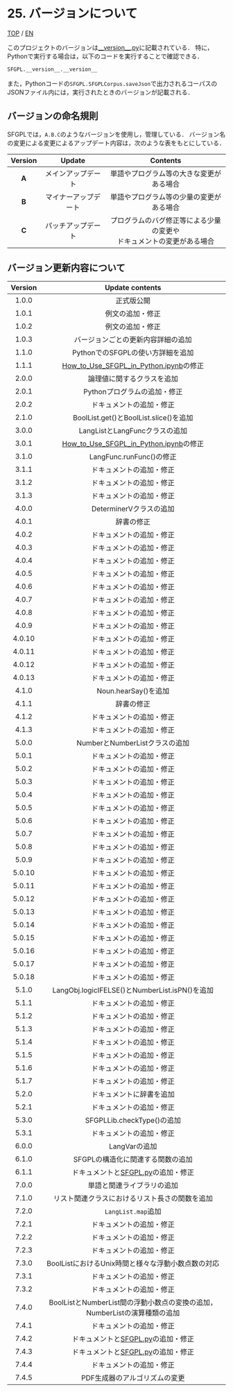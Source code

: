 # 25. バージョンについて

[TOP](../../readme.md)
/
[EN](../en/version.md)

このプロジェクトのバージョンは[\_\_version\_\_.py](../../SFGPL/__version__.py)に記載されている．
特に，Pythonで実行する場合は，以下のコードを実行することで確認できる．

```python
SFGPL.__version__.__version__
```

また，Pythonコードの```SFGPL.SFGPLCorpus.saveJson```で出力されるコーパスのJSONファイル内には，実行されたときのバージョンが記載される．

## バージョンの命名規則

SFGPLでは，```A.B.C```のようなバージョンを使用し，管理している．
バージョン名の変更による変更によるアップデート内容は，次のような表をもとにしている．

|Version|Update|Contents|
|:-:|:-:|:-:|
|**A**|メインアップデート|単語やプログラム等の大きな変更がある場合|
|**B**|マイナーアップデート|単語やプログラム等の少量の変更がある場合|
|**C**|パッチアップデート|<div class="long_td">プログラムのバグ修正等による少量の変更や<br>ドキュメントの変更がある場合</div>|

## バージョン更新内容について

|Version|Update contents|
|:-:|:-:|
|1.0.0|正式版公開|
|1.0.1|例文の追加・修正|
|1.0.2|例文の追加・修正|
|1.0.3|バージョンごとの更新内容詳細の追加|
|1.1.0|PythonでのSFGPLの使い方詳細を追加|
|1.1.1|[How_to_Use_SFGPL_in_Python.ipynb](../../How_to_Use_SFGPL_in_Python.ipynb)の修正|
|2.0.0|論理値に関するクラスを追加|
|2.0.1|Pythonプログラムの追加・修正|
|2.0.2|ドキュメントの追加・修正|
|2.1.0|BoolList.get()とBoolList.slice()を追加|
|3.0.0|LangListとLangFuncクラスの追加|
|3.0.1|[How_to_Use_SFGPL_in_Python.ipynb](../../How_to_Use_SFGPL_in_Python.ipynb)の修正|
|3.1.0|LangFunc.runFunc()の修正|
|3.1.1|ドキュメントの追加・修正|
|3.1.2|ドキュメントの追加・修正|
|3.1.3|ドキュメントの追加・修正|
|4.0.0|DeterminerVクラスの追加|
|4.0.1|辞書の修正|
|4.0.2|ドキュメントの追加・修正|
|4.0.3|ドキュメントの追加・修正|
|4.0.4|ドキュメントの追加・修正|
|4.0.5|ドキュメントの追加・修正|
|4.0.6|ドキュメントの追加・修正|
|4.0.7|ドキュメントの追加・修正|
|4.0.8|ドキュメントの追加・修正|
|4.0.9|ドキュメントの追加・修正|
|4.0.10|ドキュメントの追加・修正|
|4.0.11|ドキュメントの追加・修正|
|4.0.12|ドキュメントの追加・修正|
|4.0.13|ドキュメントの追加・修正|
|4.1.0|Noun.hearSay()を追加|
|4.1.1|辞書の修正|
|4.1.2|ドキュメントの追加・修正|
|4.1.3|ドキュメントの追加・修正|
|5.0.0|NumberとNumberListクラスの追加|
|5.0.1|ドキュメントの追加・修正|
|5.0.2|ドキュメントの追加・修正|
|5.0.3|ドキュメントの追加・修正|
|5.0.4|ドキュメントの追加・修正|
|5.0.5|ドキュメントの追加・修正|
|5.0.6|ドキュメントの追加・修正|
|5.0.7|ドキュメントの追加・修正|
|5.0.8|ドキュメントの追加・修正|
|5.0.9|ドキュメントの追加・修正|
|5.0.10|ドキュメントの追加・修正|
|5.0.11|ドキュメントの追加・修正|
|5.0.12|ドキュメントの追加・修正|
|5.0.13|ドキュメントの追加・修正|
|5.0.14|ドキュメントの追加・修正|
|5.0.15|ドキュメントの追加・修正|
|5.0.16|ドキュメントの追加・修正|
|5.0.17|ドキュメントの追加・修正|
|5.0.18|ドキュメントの追加・修正|
|5.1.0|LangObj.logicIFELSE()とNumberList.isPN()を追加|
|5.1.1|ドキュメントの追加・修正|
|5.1.2|ドキュメントの追加・修正|
|5.1.3|ドキュメントの追加・修正|
|5.1.4|ドキュメントの追加・修正|
|5.1.5|ドキュメントの追加・修正|
|5.1.6|ドキュメントの追加・修正|
|5.1.7|ドキュメントの追加・修正|
|5.2.0|ドキュメントに辞書を追加|
|5.2.1|ドキュメントの追加・修正|
|5.3.0|SFGPLLib.checkType()の追加|
|5.3.1|ドキュメントの追加・修正|
|6.0.0|LangVarの追加|
|6.1.0|SFGPLの構造化に関連する関数の追加|
|6.1.1|ドキュメントと[SFGPL.py](SFGPL.py)の追加・修正|
|7.0.0|単語と関連ライブラリの追加|
|7.1.0|リスト関連クラスにおけるリスト長さの関数を追加|
|7.2.0|```LangList.map```追加|
|7.2.1|ドキュメントの追加・修正|
|7.2.2|ドキュメントの追加・修正|
|7.2.3|ドキュメントの追加・修正|
|7.3.0|BoolListにおけるUnix時間と様々な浮動小数点数の対応|
|7.3.1|ドキュメントの追加・修正|
|7.3.2|ドキュメントの追加・修正|
|7.4.0|BoolListとNumberList間の浮動小数点の変換の追加，NumberListの演算種類の追加|
|7.4.1|ドキュメントの追加・修正|
|7.4.2|ドキュメントと[SFGPL.py](SFGPL.py)の追加・修正|
|7.4.3|ドキュメントと[SFGPL.py](SFGPL.py)の追加・修正|
|7.4.4|ドキュメントの追加・修正|
|7.4.5|PDF生成器のアルゴリズムの変更|
